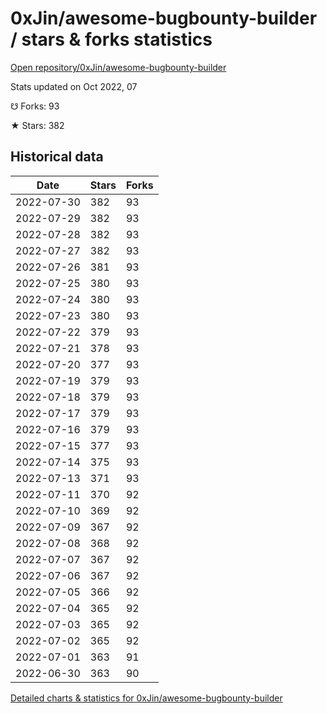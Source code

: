 # 0xJin/awesome-bugbounty-builder / stars & forks statistics

[Open repository/0xJin/awesome-bugbounty-builder](https://github.com/0xJin/awesome-bugbounty-builder)

Stats updated on Oct 2022, 07

☋ Forks: 93

★ Stars: 382

## Historical data
| Date | Stars | Forks |
|------|-------|-------|
| 2022-07-30 | 382 | 93 | 
| 2022-07-29 | 382 | 93 | 
| 2022-07-28 | 382 | 93 | 
| 2022-07-27 | 382 | 93 | 
| 2022-07-26 | 381 | 93 | 
| 2022-07-25 | 380 | 93 | 
| 2022-07-24 | 380 | 93 | 
| 2022-07-23 | 380 | 93 | 
| 2022-07-22 | 379 | 93 | 
| 2022-07-21 | 378 | 93 | 
| 2022-07-20 | 377 | 93 | 
| 2022-07-19 | 379 | 93 | 
| 2022-07-18 | 379 | 93 | 
| 2022-07-17 | 379 | 93 | 
| 2022-07-16 | 379 | 93 | 
| 2022-07-15 | 377 | 93 | 
| 2022-07-14 | 375 | 93 | 
| 2022-07-13 | 371 | 93 | 
| 2022-07-11 | 370 | 92 | 
| 2022-07-10 | 369 | 92 | 
| 2022-07-09 | 367 | 92 | 
| 2022-07-08 | 368 | 92 | 
| 2022-07-07 | 367 | 92 | 
| 2022-07-06 | 367 | 92 | 
| 2022-07-05 | 366 | 92 | 
| 2022-07-04 | 365 | 92 | 
| 2022-07-03 | 365 | 92 | 
| 2022-07-02 | 365 | 92 | 
| 2022-07-01 | 363 | 91 | 
| 2022-06-30 | 363 | 90 | 


[Detailed charts & statistics for 0xJin/awesome-bugbounty-builder](https://reviewgithub.com/rep/0xJin/awesome-bugbounty-builder)

